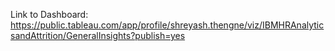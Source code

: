 Link to Dashboard:
https://public.tableau.com/app/profile/shreyash.thengne/viz/IBMHRAnalyticsandAttrition/GeneralInsights?publish=yes
